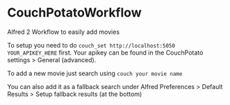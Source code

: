 CouchPotatoWorkflow
===================

Alfred 2 Workflow to easily add movies

To setup you need to do `couch_set http://localhost:5050 YOUR_APIKEY_HERE` first.
Your apikey can be found in the CouchPotato settings > General (advanced).

To add a new movie just search using `couch your movie name`

You can also add it as a fallback search under Alfred Preferences > Default Results > Setup fallback results (at the bottom)
